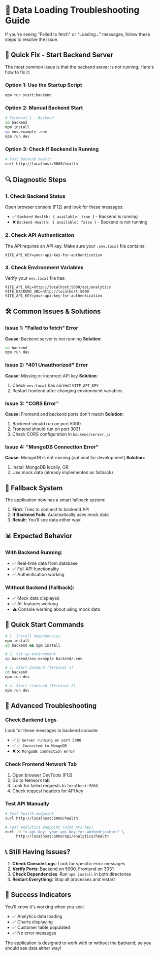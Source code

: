 # 🔧 Data Loading Troubleshooting Guide

If you're seeing "Failed to fetch" or "Loading..." messages, follow these steps to resolve the issue.

## 🚨 **Quick Fix - Start Backend Server**

The most common issue is that the backend server is not running. Here's how to fix it:

### **Option 1: Use the Startup Script**
```bash
npm run start:backend
```

### **Option 2: Manual Backend Start**
```bash
# Terminal 1 - Backend
cd backend
npm install
cp env.example .env
npm run dev
```

### **Option 3: Check if Backend is Running**
```bash
# Test backend health
curl http://localhost:5000/health
```

## 🔍 **Diagnostic Steps**

### **1. Check Backend Status**
Open browser console (F12) and look for these messages:
- ✅ `Backend Health: { available: true }` - Backend is running
- ❌ `Backend Health: { available: false }` - Backend is not running

### **2. Check API Authentication**
The API requires an API key. Make sure your `.env.local` file contains:
```env
VITE_API_KEY=your-api-key-for-authentication
```

### **3. Check Environment Variables**
Verify your `env.local` file has:
```env
VITE_API_URL=http://localhost:5000/api/analytics
VITE_BACKEND_URL=http://localhost:5000
VITE_API_KEY=your-api-key-for-authentication
```

## 🛠️ **Common Issues & Solutions**

### **Issue 1: "Failed to fetch" Error**
**Cause**: Backend server is not running
**Solution**: 
```bash
cd backend
npm run dev
```

### **Issue 2: "401 Unauthorized" Error**
**Cause**: Missing or incorrect API key
**Solution**: 
1. Check `env.local` has correct `VITE_API_KEY`
2. Restart frontend after changing environment variables

### **Issue 3: "CORS Error"**
**Cause**: Frontend and backend ports don't match
**Solution**: 
1. Backend should run on port 5000
2. Frontend should run on port 3031
3. Check CORS configuration in `backend/server.js`

### **Issue 4: "MongoDB Connection Error"**
**Cause**: MongoDB is not running (optional for development)
**Solution**: 
1. Install MongoDB locally, OR
2. Use mock data (already implemented as fallback)

## 🎯 **Fallback System**

The application now has a smart fallback system:

1. **First**: Tries to connect to backend API
2. **If Backend Fails**: Automatically uses mock data
3. **Result**: You'll see data either way!

## 📊 **Expected Behavior**

### **With Backend Running:**
- ✅ Real-time data from database
- ✅ Full API functionality
- ✅ Authentication working

### **Without Backend (Fallback):**
- ✅ Mock data displayed
- ✅ All features working
- ⚠️ Console warning about using mock data

## 🚀 **Quick Start Commands**

```bash
# 1. Install dependencies
npm install
cd backend && npm install

# 2. Set up environment
cp backend/env.example backend/.env

# 3. Start backend (Terminal 1)
cd backend
npm run dev

# 4. Start frontend (Terminal 2)
npm run dev
```

## 🔧 **Advanced Troubleshooting**

### **Check Backend Logs**
Look for these messages in backend console:
- ✅ `🚀 Server running on port 5000`
- ✅ `✅ Connected to MongoDB`
- ❌ `❌ MongoDB connection error`

### **Check Frontend Network Tab**
1. Open browser DevTools (F12)
2. Go to Network tab
3. Look for failed requests to `localhost:5000`
4. Check request headers for API key

### **Test API Manually**
```bash
# Test health endpoint
curl http://localhost:5000/health

# Test analytics endpoint (with API key)
curl -H "x-api-key: your-api-key-for-authentication" \
     http://localhost:5000/api/analytics/health
```

## 📞 **Still Having Issues?**

1. **Check Console Logs**: Look for specific error messages
2. **Verify Ports**: Backend on 5000, Frontend on 3031
3. **Check Dependencies**: Run `npm install` in both directories
4. **Restart Everything**: Stop all processes and restart

## 🎉 **Success Indicators**

You'll know it's working when you see:
- ✅ Analytics data loading
- ✅ Charts displaying
- ✅ Customer table populated
- ✅ No error messages

The application is designed to work with or without the backend, so you should see data either way!
